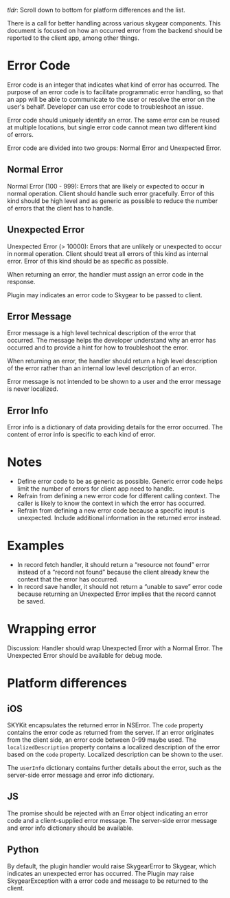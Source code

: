 *tldr*: Scroll down to bottom for platform differences and the list.

There is a call for better handling across various skygear components. This document is focused on how an occurred error from the backend should be reported to the client app, among other things.

# Error Code

Error code is an integer that indicates what kind of error has occurred. The purpose of an error code is to facilitate programmatic error handling, so that an app will be able to communicate to the user or resolve the error on the user's behalf. Developer can use error code to troubleshoot an issue.

Error code should uniquely identify an error. The same error can be reused at multiple locations, but single error code cannot mean two different kind of errors.

Error code are divided into two groups: Normal Error and Unexpected Error.

## Normal Error

Normal Error (100 - 999): Errors that are likely or expected to occur in normal operation. Client should handle such error gracefully. Error of this kind should be high level and as generic as possible to reduce the number of errors that the client has to handle.

## Unexpected Error

Unexpected Error (> 10000): Errors that are unlikely or unexpected to occur in normal operation. Client should treat all errors of this kind as internal error. Error of this kind should be as specific as possible.

When returning an error, the handler must assign an error code in the response.

Plugin may indicates an error code to Skygear to be passed to client.

## Error Message

Error message is a high level technical description of the error that occurred. The message helps the developer understand why an error has occurred and to provide a hint for how to troubleshoot the error.

When returning an error, the handler should return a high level description of the error rather than an internal low level description of an error.

Error message is not intended to be shown to a user and the error message is never localized.

## Error Info

Error info is a dictionary of data providing details for the error occurred. The content of error info is specific to each kind of error.

# Notes

* Define error code to be as generic as possible. Generic error code helps limit the number of errors for client app need to handle.
* Refrain from defining a new error code for different calling context. The caller is likely to know the context in which the error has occurred.
* Refrain from defining a new error code because a specific input is unexpected. Include additional information in the returned error instead.

# Examples

* In record fetch handler, it should return a “resource not found” error instead of a “record not found” because the client already knew the context that the error has occurred.
* In record save handler, it should not return a “unable to save” error code because returning an Unexpected Error implies that the record cannot be saved.

# Wrapping error

Discussion: Handler should wrap Unexpected Error with a Normal Error. The Unexpected Error should be available for debug mode.

# Platform differences

## iOS

SKYKit encapsulates the returned error in NSError. The `code` property contains the error code as returned from the server. If an error originates from the client side, an error code between 0-99 maybe used. The `localizedDescription` property contains a localized description of the error based on the `code` property. Localized description can be shown to the user.

The `userInfo` dictionary contains further details about the error, such as the server-side error message and error info dictionary.

## JS

The promise should be rejected with an Error object indicating an error code and a client-supplied error message. The server-side error message and error info dictionary should be available.

## Python

By default, the plugin handler would raise SkygearError to Skygear, which indicates an unexpected error has occurred. The Plugin may raise SkygearException with a error code and message to be returned to the client.

